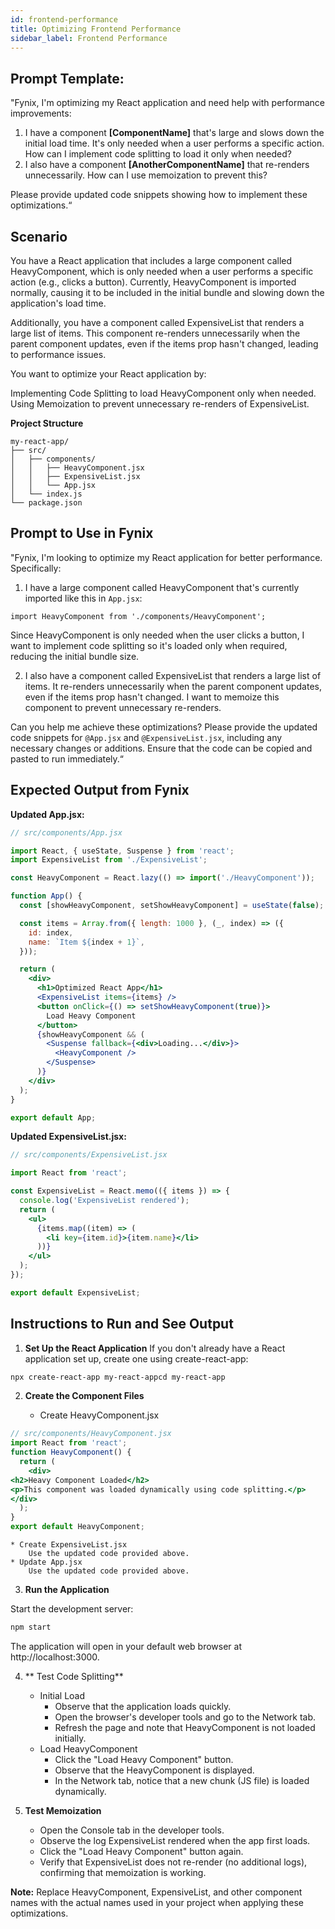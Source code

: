 ```yaml
---
id: frontend-performance
title: Optimizing Frontend Performance
sidebar_label: Frontend Performance
---
```


## Prompt Template:
"Fynix, I'm optimizing my React application and need help with performance improvements:

1. I have a component **[ComponentName]** that's large and slows down the initial load time. It's only needed when a user performs a specific action. How can I implement code splitting to load it only when needed?
2. I also have a component **[AnotherComponentName]** that re-renders unnecessarily. How can I use memoization to prevent this?

Please provide updated code snippets showing how to implement these optimizations.“





## Scenario

You have a React application that includes a large component called HeavyComponent, which is only needed when a user performs a specific action (e.g., clicks a button). Currently, HeavyComponent is imported normally, causing it to be included in the initial bundle and slowing down the application's load time.

Additionally, you have a component called ExpensiveList that renders a large list of items. This component re-renders unnecessarily when the parent component updates, even if the items prop hasn't changed, leading to performance issues.

You want to optimize your React application by:

Implementing Code Splitting to load HeavyComponent only when needed.
Using Memoization to prevent unnecessary re-renders of ExpensiveList.


**Project Structure**

```
my-react-app/
├── src/
│   ├── components/
│   │   ├── HeavyComponent.jsx
│   │   ├── ExpensiveList.jsx
│   │   └── App.jsx
│   └── index.js
└── package.json
```

## Prompt to Use in Fynix

"Fynix, I'm looking to optimize my React application for better performance. Specifically:

1. I have a large component called HeavyComponent that's currently imported like this in `App.jsx`:

```import HeavyComponent from './components/HeavyComponent';```

Since HeavyComponent is only needed when the user clicks a button, I want to implement code splitting so it's loaded only when required, reducing the initial bundle size.

2. I also have a component called ExpensiveList that renders a large list of items. It re-renders unnecessarily when the parent component updates, even if the items prop hasn't changed. I want to memoize this component to prevent unnecessary re-renders.

Can you help me achieve these optimizations? Please provide the updated code snippets for `@App.jsx` and `@ExpensiveList.jsx`, including any necessary changes or additions. Ensure that the code can be copied and pasted to run immediately.“

## Expected Output from Fynix

**Updated App.jsx:**

```jsx
// src/components/App.jsx

import React, { useState, Suspense } from 'react';
import ExpensiveList from './ExpensiveList';

const HeavyComponent = React.lazy(() => import('./HeavyComponent'));

function App() {
  const [showHeavyComponent, setShowHeavyComponent] = useState(false);

  const items = Array.from({ length: 1000 }, (_, index) => ({
    id: index,
    name: `Item ${index + 1}`,
  }));

  return (
    <div>
      <h1>Optimized React App</h1>
      <ExpensiveList items={items} />
      <button onClick={() => setShowHeavyComponent(true)}>
        Load Heavy Component
      </button>
      {showHeavyComponent && (
        <Suspense fallback={<div>Loading...</div>}>
          <HeavyComponent />
        </Suspense>
      )}
    </div>
  );
}

export default App;
```

**Updated ExpensiveList.jsx:**

```jsx
// src/components/ExpensiveList.jsx

import React from 'react';

const ExpensiveList = React.memo(({ items }) => {
  console.log('ExpensiveList rendered');
  return (
    <ul>
      {items.map((item) => (
        <li key={item.id}>{item.name}</li>
      ))}
    </ul>
  );
});

export default ExpensiveList;
```



## Instructions to Run and See Output

1. **Set Up the React Application**
    If you don't already have a React application set up, create one using create-react-app:

```bash
npx create-react-app my-react-appcd my-react-app
```

2. **Create the Component Files**

    * Create HeavyComponent.jsx

```jsx
// src/components/HeavyComponent.jsx
import React from 'react';
function HeavyComponent() {
  return (
    <div>
<h2>Heavy Component Loaded</h2>
<p>This component was loaded dynamically using code splitting.</p>
</div>
  );
}
export default HeavyComponent;
```

    * Create ExpensiveList.jsx
        Use the updated code provided above.
    * Update App.jsx
        Use the updated code provided above.

3. **Run the Application**

Start the development server:

```bash
npm start
```

The application will open in your default web browser at http://localhost:3000.

4. ** Test Code Splitting**

    * Initial Load
        * Observe that the application loads quickly.
        * Open the browser's developer tools and go to the Network tab.
        * Refresh the page and note that HeavyComponent is not loaded initially.
    * Load HeavyComponent
        * Click the "Load Heavy Component" button.
        * Observe that the HeavyComponent is displayed.
        * In the Network tab, notice that a new chunk (JS file) is loaded dynamically.

5. **Test Memoization**

    * Open the Console tab in the developer tools.
    * Observe the log ExpensiveList rendered when the app first loads.
    * Click the "Load Heavy Component" button again.
    * Verify that ExpensiveList does not re-render (no additional logs), confirming that memoization is working.


**Note:** Replace HeavyComponent, ExpensiveList, and other component names with the actual names used in your project when applying these optimizations.
